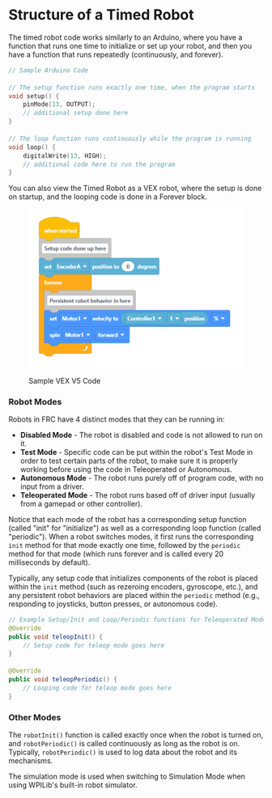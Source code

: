 # Structure of a Timed Robot

The timed robot code works similarly to an Arduino, where you have a function that runs one time to initialize or set up your robot, and then you have a function that runs repeatedly (continuously, and forever).

```c
// Sample Arduino Code

// The setup function runs exactly one time, when the program starts
void setup() {
    pinMode(13, OUTPUT);
    // additional setup done here
}

// The loop function runs continuously while the program is running
void loop() {
    digitalWrite(13, HIGH);
    // additional code here to run the program
}
```

You can also view the Timed Robot as a VEX robot, where the setup is done on startup, and the looping code is done in a Forever block.

<figure><img src="../.gitbook/assets/vexv5-blocks-sample-starter-code.PNG" alt=""><figcaption><p>Sample VEX V5 Code</p></figcaption></figure>

### Robot Modes

Robots in FRC have 4 distinct modes that they can be running in:

* **Disabled Mode** - The robot is disabled and code is not allowed to run on it.
* **Test Mode** - Specific code can be put within the robot's Test Mode in order to test certain parts of the robot, to make sure it is properly working before using the code in Teleoperated or Autonomous.
* **Autonomous Mode** - The robot runs purely off of program code, with no input from a driver.
* **Teleoperated Mode** - The robot runs based off of driver input (usually from a gamepad or other controller).

Notice that each mode of the robot has a corresponding setup function (called "init" for "initialize") as well as a corresponding loop function (called "periodic").  When a robot switches modes, it first runs the corresponding `init` method for that mode exactly one time, followed by the `periodic` method for that mode (which runs forever and is called every 20 milliseconds by default).

Typically, any setup code that initializes components of the robot is placed within the `init` method (such as rezeroing encoders, gyroscope, etc.), and any persistent robot behaviors are placed within the `periodic` method (e.g., responding to joysticks, button presses, or autonomous code).

```java
// Example Setup/Init and Loop/Periodic functions for Teleoperated Mode
@Override
public void teleopInit() {
    // Setup code for teleop mode goes here
}

@Override
public void teleopPeriodic() {
    // Looping code for teleop mode goes here
}
```

### Other Modes

The `robotInit()` function is called exactly once when the robot is turned on, and `robotPeriodic()` is called continuously as long as the robot is on.  Typically, `robotPeriodic()` is used to log data about the robot and its mechanisms.

The simulation mode is used when switching to Simulation Mode when using WPILib's built-in robot simulator.
